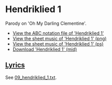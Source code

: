 # Hendriklied 1

Parody on 'Oh My Darling Clementine'.

- [View the ABC notation file of 'Hendriklied 1'](09_hendriklied_1.abc)
- [View the sheet music of 'Hendriklied 1' (png)](09_hendriklied_1.png)
- [View the sheet music of 'Hendriklied 1' (ps)](09_hendriklied_1.ps)
- [Download 'Hendriklied 1' (mid)](http://www.richelbilderbeek.nl/SongHendriklied1.mid)

## [Lyrics](09_hendriklied_1.txt)

See [09_hendriklied_1.txt](09_hendriklied_1.txt).

